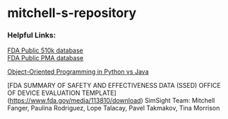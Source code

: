 # mitchell-s-repository


### Helpful Links:

[FDA Public 510k database](https://www.accessdata.fda.gov/scripts/cdrh/cfdocs/cfpmn/pmn.cfm)  
[FDA Public PMA database](https://www.accessdata.fda.gov/scripts/cdrh/cfdocs/cfpma/pma.cfm)  

[Object-Oriented Programming in Python vs Java](https://realpython.com/oop-in-python-vs-java/)


  [FDA SUMMARY OF SAFETY AND EFFECTIVENESS DATA (SSED) OFFICE OF DEVICE EVALUATION TEMPLATE] (https://www.fda.gov/media/113810/download)
SimSight Team: Mitchell Fanger, Paulina Rodriguez, Lope Talacay, Pavel Takmakov, Tina Morrison
